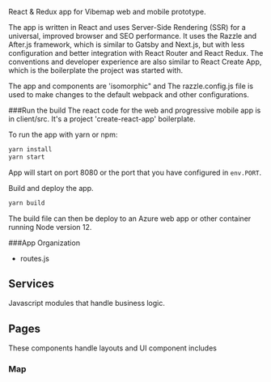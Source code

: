 React & Redux app for Vibemap web and mobile prototype. 

The app is written in React and uses Server-Side Rendering (SSR) for a universal, improved browser and SEO performance. It uses the Razzle and After.js framework, which is similar to Gatsby and Next.js, but with less configuration and better integration with React Router and React Redux. The conventions and developer experience are also similar to React Create App, which is the boilerplate the project was started with.

The app and components are 'isomorphic" and 
The razzle.config.js file is used to make changes to the default webpack and other configurations. 

###Run the build
The react code for the web and progressive mobile app is in client/src. It's a project 'create-react-app' boilerplate.

To run the app with yarn or npm:

```bash
yarn install 
yarn start
```
App will start on port 8080 or the port that you have configured in `env.PORT`.

Build and deploy the app. 

```bash
yarn build
```

The build file can then be deploy to an Azure web app or other container running Node version 12. 


###App Organization

- routes.js

## Services
Javascript modules that handle business logic. 

## Pages
These components handle layouts and UI component includes

### Map
